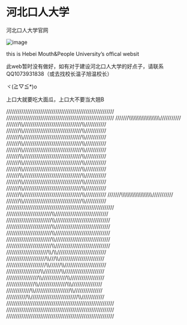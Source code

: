 # 河北口人大学
河北口人大学官网

![image](blob/main/img/icon.png)

this is Hebei Mouth&People University’s offical websit

此web暂时没有做好，如有对于建设河北口人大学的好点子，请联系QQ1073931838（或去找校长温子旭温校长）

ヾ(≧▽≦*)o


上口大就要吃大面瓜，上口大不要当大翘B


/////////////////////////////////////////////////////////
/////////////////////////////////////////////////////////
///////\\\\\\\\\\\\\\\\\\\\\\\\\\\\\\\\\\\\\\\///////////
///////\\\\///////////////////////////////\\\\///////////
///////\\\\///////////////////////////////\\\\///////////
///////\\\\///////////////////////////////\\\\///////////
///////\\\\///////////////////////////////\\\\///////////
///////\\\\///////////////////////////////\\\\///////////
///////\\\\///////////////////////////////\\\\///////////
///////\\\\///////////////////////////////\\\\///////////
///////\\\\///////////////////////////////\\\\///////////
///////\\\\///////////////////////////////\\\\///////////
///////\\\\///////////////////////////////\\\\///////////
///////\\\\///////////////////////////////\\\\///////////
///////\\\\///////////////////////////////\\\\///////////
///////\\\\\\\\\\\\\\\\\\\\\\\\\\\\\\\\\\\\\\\///////////
///////\\\\///////////////////////////////\\\\///////////
/////////////////////////////////////////////////////////
////////////////////////\\\\\////////////////////////////
////////////////////////\\\\/////////////////////////////
////////////////////////\\\\/////////////////////////////
////////////////////////\\\\/////////////////////////////
////////////////////////\\\\/////////////////////////////
////////////////////////\\\\/////////////////////////////
//////////////////////\\\\/\\\\//////////////////////////
/////////////////////\\\\\///\\\\////////////////////////
/////////////////////\\\\//////\\\\//////////////////////
//////////////////\\\\/////////\\\\\/////////////////////
/////////////////\\\\/////////////\\\\\//////////////////
///////////////\\\\\///////////////\\\\\\////////////////
/////////////\\\\\///////////////////\\\\\///////////////
///////////\\\\\/////////////////////////\\\\////////////
/////////////////////////////////////////////////////////
/////////////////////////////////////////////////////////
/////////////////////////////////////////////////////////






